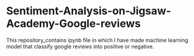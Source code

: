 # Sentiment-Analysis-on-Jigsaw-Academy-Google-reviews
This repository_contains ipynb file in which I have made machine learning model that classify google reviews into positive or negative.
